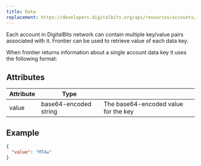 ```yaml
---
title: Data
replacement: https://developers.digitalbits.org/api/resources/accounts/data/
---
```


Each account in DigitalBits network can contain multiple key/value pairs associated with it. Frontier can be used to retrieve value of each data key.

When frontier returns information about a single account data key it uses the following format:

## Attributes

| Attribute | Type | | 
| --- | --- | --- |
| value | base64-encoded string | The base64-encoded value for the key |

## Example

```json
{
  "value": "MTAw"
}
```
